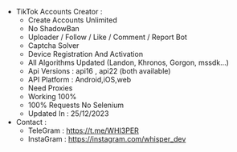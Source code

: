 
- TikTok Accounts Creator :
  - Create Accounts Unlimited
  - No ShadowBan
  - Uploader / Follow / Like / Comment / Report Bot
  - Captcha Solver
  - Device Registration And Activation
  - All Algorithms Updated (Landon, Khronos, Gorgon, mssdk...)
  - Api Versions : api16 , api22 (both available)
  - API Platform : Android,iOS,web
  - Need Proxies
  - Working 100%
  - 100% Requests No Selenium
  - Updated In : 25/12/2023
- Contact :
  - TeleGram : https://t.me/WHI3PER
  - InstaGram : https://instagram.com/whisper_dev
